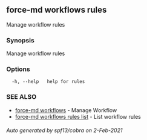 ## force-md workflows rules

Manage workflow rules

### Synopsis

Manage workflow rules

### Options

```
  -h, --help   help for rules
```

### SEE ALSO

* [force-md workflows](force-md_workflows.md)	 - Manage Workflow
* [force-md workflows rules list](force-md_workflows_rules_list.md)	 - List workflow rules

###### Auto generated by spf13/cobra on 2-Feb-2021
